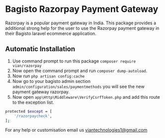 # Bagisto Razorpay Payment Gateway
Razorpay is a popular payment gateway in India. This package provides a additional strong help for the user to use the Razorpay payment gateway in their Bagisto laravel ecommerce application.

## Automatic Installation
1. Use command prompt to run this package `composer require vian/razorpay`
5. Now open the command prompt and run `composer dump-autoload`.
6. Now run `php artisan config:cache`
7. Now go to your bagisto admin section `admin/configuration/sales/paymentmethods` you will see the new payment gateway razorpay. 
8. Now open `app\Http\Middleware\VerifyCsrfToken.php` and add this route to the exception list.
```sh
protected $except = [
    '/razorpaycheck',
];

```

For any help or customisation email us <viantechnologies1@gmail.com>
